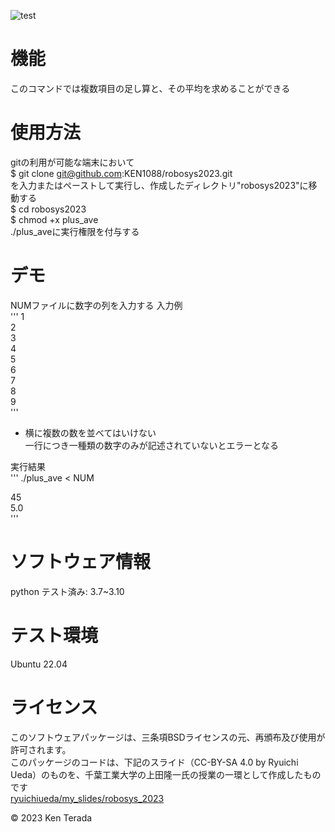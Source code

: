 ![test](https://github.com/ken1088/robosys2023/actions/workflows/test.yml/badge.svg)  
# 機能  
このコマンドでは複数項目の足し算と、その平均を求めることができる

# 使用方法
gitの利用が可能な端末において  
$ git clone git@github.com:KEN1088/robosys2023.git  
を入力またはペーストして実行し、作成したディレクトリ"robosys2023"に移動する  
$ cd robosys2023  
$ chmod +x plus_ave  
./plus_aveに実行権限を付与する  

# デモ
NUMファイルに数字の列を入力する
入力例  
'''
1  
2  
3  
4  
5  
6  
7  
8  
9  
'''
* 横に複数の数を並べてはいけない  
一行につき一種類の数字のみが記述されていないとエラーとなる  
  
実行結果  
'''
./plus_ave < NUM  
  
45  
5.0  
'''  

# ソフトウェア情報
python
テスト済み: 3.7~3.10

# テスト環境
Ubuntu 22.04
  
# ライセンス
このソフトウェアパッケージは、三条項BSDライセンスの元、再頒布及び使用が許可されます。  
このパッケージのコードは、下記のスライド（CC-BY-SA 4.0 by Ryuichi Ueda）のものを、千葉工業大学の上田隆一氏の授業の一環として作成したものです  
[ryuichiueda/my_slides/robosys_2023](https://github.com/ryuichiueda/my_slides/tree/master/robosys_2022)  
  
© 2023 Ken Terada  
